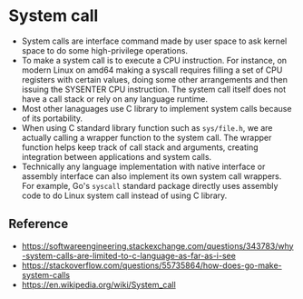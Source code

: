 # System call

* System calls are interface command made by user space to ask kernel space to do some high-privilege operations.
* To make a system call is to execute a CPU instruction. For instance, on modern Linux on amd64 making a syscall requires filling a set of CPU registers with certain values, doing some other arrangements and then issuing the SYSENTER CPU instruction. The system call itself does not have a call stack or rely on any language runtime.
* Most other lanaguages use C library to implement system calls because of its portability. 
* When using C standard library function such as `sys/file.h`, we are actually calling a wrapper function to the system call. The wrapper function helps keep track of call stack and arguments, creating integration between applications and system calls.
* Technically any language implementation with native interface or assembly interface can also implement its own system call wrappers. For example, Go's `syscall` standard package directly uses assembly code to do Linux system call instead of using C library.

## Reference
* https://softwareengineering.stackexchange.com/questions/343783/why-system-calls-are-limited-to-c-language-as-far-as-i-see
* https://stackoverflow.com/questions/55735864/how-does-go-make-system-calls
* https://en.wikipedia.org/wiki/System_call